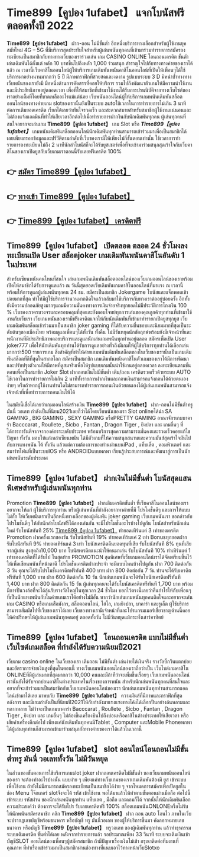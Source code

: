 # Time899【คูปอง 1ufabet】  แจกโบนัสฟรีตลอดทั้งปี 2022

**Time899【คูปอง 1ufabet】** ฝาก-ถอน ไม่มีขั้นต่ำ  อีกหนึ่งบริการทางเลือกสำหรับผู้ใช้งานยุคสมัยใหม่ 4G – 5G ที่มีบริการสุดประทับใจสำหรับผู้เล่นพนันทุกคนที่เข้ามาร่วมทำรายการสมัครลงทะเบียนเป็นสมาชิกกับทางทางเว็บของเราร่วมเล่น เกม CASINO ONLINE โอนถอนเครดิต ขั้นต่ำ เล่นเดิมพันได้ตั้งแต่ หลัก 10 บาทขึ้นไปถึงหลัก 1,000 ร่วมสนุก สำราญใจไปกับทางทางค่ายของเราได้แล้ว ณ เวลานี้เว็บคาสิโนออนไลน์ผู้ให้บริการเกมเดิมพันพนันคาสิโนออนไลน์ที่เปิดให้เพื่อนๆได้ใช้บริการมาอย่างนานมากกว่า 5 ปี มีภาพกราฟิกที่สวยสดและงดงาม รูปแบบระบบ 3 D
มิหนำซ้ำทางทางเว็บพนันของเรายังมี มือหนึ่งด้านการคัดสรรที่คอยให้บริการ  รวมไปถึงพัฒนาตัวเกมให้มีความน่าใช้งานและมีประสิทธิภาพอยู่ตลอดเวลา เพื่อที่ให้สมาชิกที่เข้ามาใช้งานได้รับการปรนนิบัติจากทางเว็บไซต์ของเราอย่างเต็มที่โดยที่ขาดเหลืออะไรแม้แต่น้อย เว็บพนันออนไลน์ผู้ให้บริการเกมพนันเดิมพันสล็อตออนไลน์ของทางค่ายเกม slotของเรานั้นยังเป็นระบบ autoใช้เวลาในการทำรายการไม่เกิน 3 นาที ต่อการเติมยอดเครดิต เรียกได้เลยว่าทันใจรวดเร็ว และสะดวกสบายสำหรับสมาชิกผู้ใช้งานแน่นอนและไม่ต้องแจ้งแอดมินที่ทำให้เสียเวลาอีกต่อไปเมื่อทำรายการฝากงินกับนักเดิมพันทุกคน
ผู้เล่นทุกคนที่สนใจอยากจะเล่นเกม **Time899【คูปอง 1ufabet】** เกม Slot  หรือ ***Time899【คูปอง 1ufabet】*** เกมพนันเดิมพันสล็อตออนไลน์นักเดิมพันทุกท่านสามารถเข้าร่วมมาเพื่อเป็นสมาชิกได้เลยเพียงกรอกข้อมูลและปรัวัติตามลำดับที่เว็บของเรามีให้เพียงไม่กี่ขั้นตอนเท่านั้น ใช้เวลาการทำรายการลงทะเบียนไม่ถึง 2 นาทีนักล่าโบนัสก็จะได้รับยูสเซอร์เพื่อที่จะเข้ามาร่วมสนุกสุดเร้าใจกับเว็บคาสิโนของเราเปิดยูสกับเว็บเกมเราตอนนี้รับเลยฟรีเครดิต 100%

## 👉 [สมัคร Time899【คูปอง 1ufabet】](https://archa888.com/)
## 👉 [ทางเข้า Time899【คูปอง 1ufabet】](https://archa888.com/)
## 👉 [Time899【คูปอง 1ufabet】 เครดิตฟรี](https://archa888.com/)

## Time899【คูปอง 1ufabet】 เปิดตลอด ตลอด 24 ชั่วโมงลงทะเบียนเปิด User สล็อตjoker เกมเดิมพันพนันคาสิโนอันดับ 1 ในประเทศ

สำหรับเซียนพนันคนไหนที่สนใจ เล่นเกมพนันเดิมพันสล็อตออนไลน์ของเว็บเกมออนไลน์ของเราพร้อมเปิดให้สมาชิกได้รับการดูแลแล้ว ณ วันนี้สุดยอดเว็บเดิมพันเกมคาสิโนออนไลน์ที่มาแรง ณ เวลานี้ พร้อมให้การดูแลผู้เล่นพนันทุกคน 24 ชม. สมัครเป็นสมาชิก Jokergame โบนัสและแจ็กพอตเข้าบ่อยมากที่สุด ทำให้มีผู้ใช้บริการจำนวนมากติดใจแล้วกลับมาใช้บริการกับทางเราต่ออยู่บ่อยครั้ง อีกทั้งยังมีความปลอดภัยสูงมากๆแถมมีความมั่นคงทางการเงินจ่ายจริงทุกยอดไม่มีประวัติการโกงเงิน 100 % เว็บของเราครบวงจรและครอบคลุมที่สุดและยังตอบโจทย์ทุกการเล่นของคุณลูกค้าทุกท่านที่เข้ามาใช้งานกับเว็บเรา
เว็บเกมพนันของเรามีฟรีเครดิตแจกให้กับนักเดิมพันที่เข้ามาทำรายกเปิดยูสทุกยูส เว็บเกมเดิมพันสล็อตเข้าร่วมมาเป็นสมาชิก joker gaming ที่ได้รับความชื่นชอบและนิยมมากที่สุดเป็นระดับต้นๆของเมืองไทย พร้อมดูแลเพื่อนๆได้ทั้งวัน ทั้งคืน ไม่มีวันหยุดนักขัตฤกษ์พร้อมยังมีเจ้าหน้าที่และพนักงานที่มีประสิทธิภาพคอยบริการและดูแลนักเล่นเกมพนันทุกท่านอยู่ตลอด สมัครเพื่อเปิด User joker777 เพื่อให้นักเดิมพันทุกท่านได้รับการดูแลอย่างทั่วถึงมีเกมให้ผู้ใช้บริการทุกท่านได้เลือกเล่นมากกว่า500 รายการเกม
สิ่งสำคัญที่ทำให้ค่ายเกมพนันเดิมพันสล็อตของในเว็บของเรานั้นเป็นเกมเดิมพันสล็อตที่ดีที่สุดในสากลโลก สมัครเป็นสมาชิก  เกมเดิมพันพนันคาสิโนตัวเกมของเราได้มีการพัฒนาและปรับปรุงตัวเกมให้มีภาพที่ดูสมจริงเพื่อให้รูปแบบเกมนั้นน่าใช้งานอยู่ตลอดเวลา ลงทะเบียนตามขั้นตอนเพื่อเป็นสมาชิก Joker Slot ฝากถอนเงินไม่มีขั้นต่ำ เติม/ถอน เครดิตรวดเร็วด้วยระบบ AUTO ใช้เวลาในการทำรายการไม่เกิน 2 นาทีทั้งรายการฝากเงินและถอนเงินสามารถแจ้งถอนได้ด้วยตนเองง่ายๆ หรือถ้าหากผู้ใช้งานท่านใดไม่สามารถทำรายการถอนเงินด้วยตนเองได้ผู้เล่นเกมพนันสามารถแจ้งเจ้าหน้าที่เพื่อทำรายการถอนเงินให้ได้

ในสมัยนี้เชื่อได้เลยว่าเกมออนไลน์สร้างเงิน **Time899【คูปอง 1ufabet】** ฝาก-ถอนไม่มีขั้นต่ำทรูมันนี่ วอเลท กำลังเป็นที่นิยม2021เลยก็ว่าได้โดยเว็บพนันของเรา Slot onlineได้นำ SA GAMING , BIG GAMING , SEXY GAMING หรือPRETTY GAMING อาณาจักรเกมบาคาร่า Bacccarat , Roullete , Sicbo , Fantan , Dragon Tiger , ยิงปลา และ เกมอื่นๆ ที่ได้การการันตีจากจากองค์กรระบดับประเทศ พร้อมบริการสุดความสามารถมั่นคงและรวดเร็วคอยแก้ไขปัญหา ทั้งวัน มอบให้แก่เหล่าเซียนพนัน ได้มีตัวเกมที่ให้ความสนุกสนานและความมันส์สุดเร้าใจมันไปกับการแทงพนัน ได้ ทั้งวัน แล้วแต่ความต้องการของท่านผ่านบนiPad , แท็บเล็ต , คอมพิวเตอร์ และสมาร์ทโฟนที่เป็นระบบIOS หรือ ANDROIDแบบพกพา เรียนรู้ประสบการณ์และพัฒนาสู่การเป็นนักเล่นพนันระดับประเทศ

## Time899【คูปอง 1ufabet】 ฝากเงินไม่มีขั้นต่ำ โบนัสสุดแสนพิเศษสำหรับผู้เล่นพนันทุกท่าน

 Promotion  **Time899【คูปอง 1ufabet】** ฝากเติมเครดิตขั้นต่ำ ที่เว็บคาสิโนออนไลน์ของเราอยากจะให้แก่  ผู้ใช้บริการทุกท่าน หรือผู้เล่นพนันที่กำลังอยากหาค่ายที่มี โปรโมชั่นดีๆ และการให้แบบไม่กั๊ก ให้เว็บพนันเราเป็นอีกหนึ่งทางเลือกของผู้เดิมพัน joker gaming เว็บเกมพนันเรา ขอกล่าวกับโปรโมชั่นดีๆ ให้กับนักล่าโบนัสฟรีได้ลองเล่นกัน จะมีโปรโมชั่นอะไรบ้างไปดูกัน
โบนัสสำหรับนักเล่นใหม่ รับโบนัสทันที 25% [Time899【คูปอง 1ufabet】](https://archa888.com/) ทำยอดเทิร์นแค่ 3 เท่าของเครดิต
 Promotion ฝากครั้งแรกของวัน รับโบนัสทันที 19% ทำยอดเทิร์นแค่ 2 เท่า
Bonusทุกยอดฝาก รับโบนัสทันที 9% ทำยอดเทิร์นแค่ 3 เท่า
โบนัสเครดิตคืนยอดทุนที่เสีย รับโบนัสทันที 8% ทุนที่เสียจากผู้เล่น สูงสุดถึง10,000 บาท
โบนัสเครดิตแนะนำให้คนมาเล่น รับโบนัสทันที 10% ทำเทิร์นแค่ 1 เท่าของเครดิตที่ได้รับไป
ในสุดท้าย PROMOTION สุดพิเศษที่เว็บเกมออนไลน์เราได้จัดเตรียมขึ้นไว้ให้เพื่อเซียนพนันที่หน้าตาดี โปรโมชั่นเครดิตฝากประจำ จะมีแบบไหนบ้างไปดูกัน
ฝาก 700 ติดต่อกัน 3 วัน คุณจะได้รับโปรโมชั่นเครดิตฟรีทันที 400 บาท
ฝาก 800 ติดต่อกัน 7 วัน ท่านจะได้รับเครดิตฟรีทันที 1,000 บาท
ฝาก 600 ติดต่อกัน 10 วัน นักเล่นเกมพนันจะได้รับโบนัสเครดิตฟรีทันที 1,400 บาท
ฝาก 800 ติดต่อกัน 15 วัน ผู้เล่นทุกคนจะได้รับโบนัสเครดิตฟรีทันที 1,700 บาท
พร้อมมีการปั่นวงล้อที่จะได้ลุ้นรับรางวัลใหญ่ในทุกเวลา 24 ชั่วโมง บอกไว้ตรงนี้เลยว่าคืนกำไรให้กับเพื่อนๆที่เป็นนักแทงพนันกับในค่ายเกมเราได้อย่างไม่มีอั้น หากว่านักเล่นเกมพนันทุกคนติดใจและอยากจะเล่น เกม CASINO หรือเกมเสือมังกร, สล็อตออนไลน์, ไฮโล, เกมยิงปลา, บาคาร่า และรูเล็ต ผู้ใช้บริการสามารถสัมผัสไปที่เว็บของเราได้เลย เว็บของทางเรามีเจ้าหน้าที่และโปรแกรมเมอร์เชี่ยวชาญด้านนี้คอยให้คำปรึกษาให้ผู้เล่นเกมพนันทุกคนอยู่ ตลอดทั้งวัน ไม่มีวันหยุดแม้กระทั่งเสาร์อาทิตย์

## Time899【คูปอง 1ufabet】 โอนถอนเครดิต แบบไม่มีขั้นต่ำ  เว็บไซต์เกมสล็อต ที่กำลังได้รับความนิยมปี2021

เว็บเกม casino online ในเว็บของเรา เติมถอน ไม่มีขั้นต่ำ เล่นง่ายได้เงินจริง รางวัลบิ๊กวินแตกบ่อยและอัตราการจ่ายเงินสูงที่สุดในตอนนี้ ทางเว็บเกมพนันออนไลน์ของเราถือว่าเป็น เว็บไซต์เกมคาสิโน ONLINEที่มีผู้เล่นมากที่สุดมากกว่า 10,000 คนและมีถ้าทีว่าจะเพิ่มขึ้นเรื่อยๆ เว็บเกมพนันออนไลน์เรานั้นยังได้รับจากบ่อนคาสิโนต่างประเทศในเรื่องของการพนัน สำหรับนักเล่นพนันทุกคนที่สนใจและอยากที่จะเข้าร่วมมาเป็นสมาชิกกับเว็บเกมพนันออนไลน์ของเรา นักเล่นเกมพนันทุกท่านสามารถแอดไลน์เข้ามาได้เลย
	มาพบกับ **Time899【คูปอง 1ufabet】** ความมันส์ที่มีภาพและกราฟิกที่สุดอลังการ และมีเกมกำลังเป็นที่นิยมปี2021ให้กับกำลังมาแรงแซงทางโค้งได้เลือกปั่นอย่างล้นหลามและหลากหลาย  ไม่ว่าจะเป็นเกมบาคาร่า Bacccarat , Roullete , Sicbo , Fantan , Dragon Tiger , ยิงปลา และ เกมอื่นๆ ไม่ต้องขึ้นเครื่องบินไปถึงบ่อนหรือคาสิโนต่างประเทศให้เสียเวลา หรือเสียค่าเครื่องอีกต่อไป เพียงแค่นักเดิมพันทุกคนมีTablet , Computer และMobile Phoneพกพาได้ผู้เล่นทุกท่านก็สามารถเข้ามาร่วมสนุกกัลทางค่ายของเราได้แล้วในเวลานี้

## Time899【คูปอง 1ufabet】 slot ออนไลน์โอนถอนไม่มีขั้นต่ำทรู มันนี่ วอเลททั้งวัน ไม่มีวันหยุด

ในส่วนของขั้นตอนการใช้บริการเกมslot joker ฝากถอนเครดิตไม่มีขั้นต่ำ ของเว็บเกมพนันออนไลน์ของเรา จะต้องทำอะไรบ้างนั้น แบบง่าย ๆ เพียงแค่ทางเว็บเกมของเราเกมเดิมพันต้องมี ยูส เข้าระบบเพื่อใช้งาน ถ้ายังไม่มีสามารถสมัครลงทะเบียนเป็นสมาชิกได้ง่าย ๆ จากโหมดการสมัครเพื่อเปิดยูสในช่อง Menu โจ๊กเกอร์ slotจึงจะได้ รหัส เข้าใช้งาน พอได้มาแล้วให้ทำตามขั้นตอนผ่านมือถือ ต่อไปนี้
เข้าระบบ รหัสผ่าน  ของนักเล่นพนันทุกท่าน แท็บเลต , มือถือ และคอมก็ได้
จากนั้นให้นักเดิมพันเลือกความประสงค์ว่า ต้องการจะได้รับโปร รับเลยเครดิตฟรี 100% สล็อตเกมพนันONLONEหรือไม่รับ
ให้นักพนันสมัครสมาชิก คลิก **Time899【คูปอง 1ufabet】** ฝาก ถอน auto โอนไว ภาพในเว็บจะปรากฏเลขบัญชีพร้อมธนาคาร หรือบัญชี ทรู มันนี่วอเลท ของผู้ให้บริการขึ้นมา
คัดลอกหมายเลขธนาคาร หรือบัญชี **Time899【คูปอง 1ufabet】** ทรูวอเลท ของผู้เดิมพันทุกท่าน แล้วทำธุรกรรมระบบเติมเครดิต ขั้นต่ำได้เลย
หลังจากทำรายการแล้ว รอประมาณเพียง 33 วินาที ระบบจะเติมเงินเข้าบัญชีSLOT ออนไลน์ของเพื่อนๆผู้สมัครสมาชิก
ถ้ามีปัญหาเรื่องเงินไม่เข้า กรุณาติดต่อทีมงานที่คุณภาพ ที่ทำเรื่องเข้าร่วมมาเป็นสมาชิกผ่านช่องทางที่แนบเอาไว้ทางหน้าเว็บSlotxo


